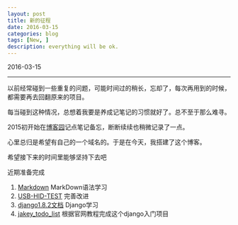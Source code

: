 ```yaml
---
layout: post
title: 新的征程
date: 2016-03-15
categories: blog
tags: [New, ]
description: everything will be ok.
---
```



2016-03-15

---

以前经常碰到一些重复的问题，可能时间过的稍长，忘却了，每次再用到的时候，都需要再去回翻原来的项目。

每当碰到这种情况，总想着我要是养成记笔记的习惯就好了。总不至于那么难寻。

2015初开始在[博客园](http://home.cnblogs.com/u/jakeyChen/)记点笔记备忘，断断续续也稍微记录了一点。

心里总归是希望有自己的一个域名的。于是在今天，我搭建了这个博客。

希望接下来的时间里能够坚持下去吧

近期准备完成

1. [Markdown](http://markdown.tw/) MarkDown语法学习
2. [USB-HID-TEST](http://git.oschina.net/jakey.chen/USB-HID-TEST) 完善改进
3. [django1.8.2文档](http://python.usyiyi.cn/django/index.html) Django学习
4. [jakey_todo_list](https://github.com/JakeyChen/jakey_todo_list) 根据官网教程完成这个django入门项目
